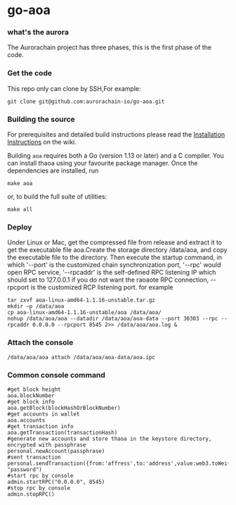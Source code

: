 # go-aoa


### what's the aurora

The Aurorachain project has three phases, this is the first phase of the code.

### Get the code
This repo only can clone by SSH,For example:
```
git clone git@github.com:aurorachain-io/go-aoa.git
```

### Building the source

For prerequisites and detailed build instructions please read the [Installation Instructions](https://github.com/ethereum/go-ethereum/wiki/Building-Ethereum) on the wiki.

Building `aoa` requires both a Go (version 1.13 or later) and a C compiler. You can install
thaoa using your favourite package manager. Once the dependencies are installed, run

```shell
make aoa
```

or, to build the full suite of utilities:

```shell
make all
```

### Deploy

Under Linux or Mac, get the compressed file from release and extract it to get the executable file aoa.Create the storage directory /data/aoa, and copy the executable file to the directory. Then execute the startup command, in which '--port' is the customized chain synchronization port, '--rpc' would open RPC service, '--rpcaddr' is the self-defined RPC listening IP which should set to 127.0.0.1 if you do not want the raoaote RPC connection, --rpcport is the customized RCP listening port.
for example
```
tar zxvf aoa-linux-amd64-1.1.16-unstable.tar.gz
mkdir –p /data/aoa
cp aoa-linux-amd64-1.1.16-unstable/aoa /data/aoa/
nohup /data/aoa/aoa --datadir /data/aoa/aoa-data --port 30303 --rpc --rpcaddr 0.0.0.0 --rpcport 8545 2>> /data/aoa/aoa.log &
```
### Attach the console
```
/data/aoa/aoa attach /data/aoa/aoa-data/aoa.ipc
```
### Common console command
```
#get block height
aoa.blockNumber
#get block info
aoa.getBlock(blockHashOrBlockNumber)
#get accounts in wallet
aoa.accounts
#get transaction info
aoa.getTransaction(transactionHash)
#generate new accounts and store thaoa in the keystore directory, encrypted with passphrase
personal.newAccount(passphrase)
#sent transaction
personal.sendTransaction({from:'affress',to:'address',value:web3.toWei(100,'aoa'),action:0}, "password")
#start rpc by console
admin.startRPC("0.0.0.0", 8545)
#stop rpc by console
admin.stopRPC()
```
